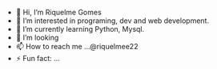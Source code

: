 - 👋 Hi, I’m Riquelme Gomes 
- 👀 I’m interested in programing, dev and web development.
- 🌱 I’m currently learning Python, Mysql.
- 💞️ I’m looking 
- 📫 How to reach me ...@riquelmee22
- ⚡ Fun fact: ... 
   



